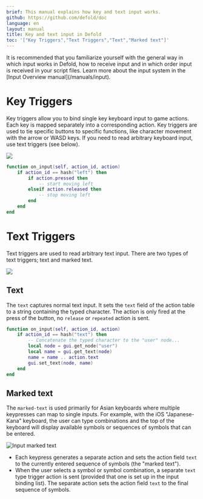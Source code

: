 ```yaml
---
brief: This manual explains how key and text input works.
github: https://github.com/defold/doc
language: en
layout: manual
title: Key and text input in Defold
toc: '["Key Triggers","Text Triggers","Text","Marked text"]'
---
```


<div class='sidenote' markdown='1'>
It is recommended that you familiarize yourself with the general way in which input works in Defold, how to receive input and in which order input is received in your script files. Learn more about the input system in the [Input Overview manual](/manuals/input).
</div>

# Key Triggers
Key triggers allow you to bind single key keyboard input to game actions. Each key is mapped separately into a corresponding action. Key triggers are used to tie specific buttons to specific functions, like character movement with the arrow or WASD keys. If you need to read arbitrary keyboard input, use text triggers (see below).

![](../images/input/key_bindings.png)

```lua
function on_input(self, action_id, action)
    if action_id == hash("left") then
        if action.pressed then
            -- start moving left
        elseif action.released then
            -- stop moving left
        end
    end
end
```

# Text Triggers
Text triggers are used to read arbitrary text input. There are two types of text triggers; text and marked text.

![](../images/input/text_bindings.png)

## Text
The `text` captures normal text input. It sets the `text` field of the action table to a string containing the typed character. The action is only fired at the press of the button, no `release` or `repeated` action is sent.

```lua
function on_input(self, action_id, action)
    if action_id == hash("text") then
        -- Concatenate the typed character to the "user" node...
        local node = gui.get_node("user")
        local name = gui.get_text(node)
        name = name .. action.text
        gui.set_text(node, name)
    end
end
```

## Marked text
The `marked-text` is used primarily for Asian keyboards where multiple keypresses can map to single inputs. For example, with the iOS "Japanese-Kana" keyboard, the user can type combinations and the top of the keyboard will display available symbols or sequences of symbols that can be entered.

![Input marked text](../images/input/marked_text.png)

- Each keypress generates a separate action and sets the action field `text` to the currently entered sequence of symbols (the "marked text").
- When the user selects a symbol or symbol combination, a separate `text` type trigger action is sent (provided that one is set up in the input binding list). The separate action sets the action field `text` to the final sequence of symbols.